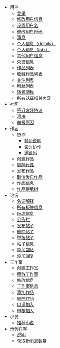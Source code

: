 - 用户
  - [登录](/user/login)
  - [修改用户信息](/user/update_info)
  - [设置用户名](/user/set_username)
  - [修改用户密码](/user/update_password)
  - [消息](/user/messages)
  - [个人信息（details）](/user/details)
  - [个人信息（info）](/user/info)
  - [其他用户信息](/user/user_details)
  - [荣誉信息](/user/honor)
  - [作品列表](/user/work_list)
  - [收藏作品列表](/user/collection_work_list)
  - [关注列表](/user/follow_list)
  - [粉丝列表](/user/fan_list)
  - [随机昵称](/user/random_nickname)
  - [所有认证相关内容](/user/all_about_auth)
- 社区
  - [签订友好协议](/community/signature)
  - [滑块](/community/banners)
  - [举报原因](/community/report_reasons)
- 作品
  - 协作
    - [特别说明](/work/collaborat/explain)
    - [设为协作](/work/collaborat/setup)
    - [邀请码](/work/collaborat/code)
  - [创建作品](/work/create)
  - [删除作品](/work/delete)
  - [发布作品](/work/publish)
  - [取消发布作品](/work/unpublish)
  - [作品信息](/work/details)
  - [作品继承树](/work/tree)
- 论坛
  - [名词解释](/forum/explain)
  - [所有板块信息](/forum/boards)
  - [板块信息](/forum/board)
  - [公告栏](/forum/notice_boards)
  - [发布帖子](/forum/publish_post)
  - [删除帖子](/forum/delete_post)
  - [举报帖子](/forum/report_post)
  - [帖子信息](/forum/details)
  - [添加回帖](/forum/add_reply)
  - [添加回复](/forum/add_comment)
- 工作室
  - [创建工作室](/workshop/create)
  - [解散工作室](/workshop/dissolve)
  - [修改信息](/workshop/update)
  - [工作室信息](/workshop/details)
  - [添加作品](/workshop/contribute_work)
  - [删除作品](/workshop/remove_work)
  - [申请加入](/workshop/apply_join)
  - [审核加入](/workshop/audit_join)
- 小说
  - [推荐小说](/fanfic/recommend)
- 示例程序
  - [说明](/demo/explain)
  - [获取新消息数量](/demo/get_messages)